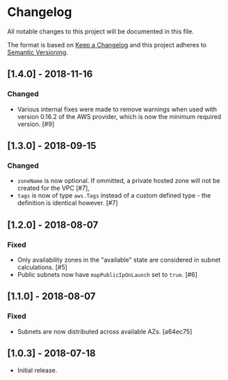 # Changelog
All notable changes to this project will be documented in this file.

The format is based on [Keep a Changelog](http://keepachangelog.com/en/1.0.0/) and this project
adheres to [Semantic Versioning](http://semver.org/spec/v2.0.0.html).

## [1.4.0] - 2018-11-16
### Changed

- Various internal fixes were made to remove warnings when used with version 0.16.2 of the AWS
  provider, which is now the minimum required version. [#9]

## [1.3.0] - 2018-09-15
### Changed

- `zoneName` is now optional. If ommitted, a private hosted zone will not be created for the 
  VPC [#7],
- `tags` is now of type `aws.Tags` instead of a custom defined type - the definition is identical
  however. [#7]

## [1.2.0] - 2018-08-07
### Fixed

- Only availability zones in the "available" state are considered in subnet calculations. [#5]
- Public subnets now have `mapPublicIpOnLaunch` set to `true`. [#6]

## [1.1.0] - 2018-08-07
### Fixed

- Subnets are now distributed across available AZs. [a64ec75]

## [1.0.3] - 2018-07-18

- Initial release.
